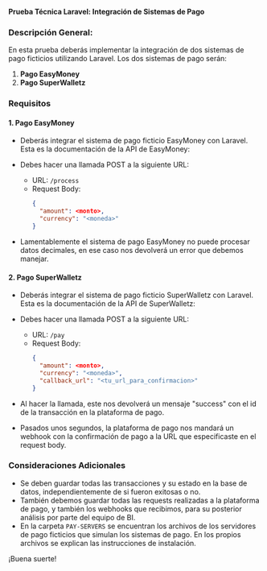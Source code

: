 **Prueba Técnica Laravel: Integración de Sistemas de Pago**

### Descripción General:

En esta prueba deberás implementar la integración de dos sistemas de pago ficticios utilizando Laravel. Los dos sistemas de pago serán:

1. **Pago EasyMoney**
2. **Pago SuperWalletz**

### Requisitos

#### 1. Pago EasyMoney

- Deberás integrar el sistema de pago ficticio EasyMoney con Laravel. Esta es la documentación de la API de EasyMoney:
  
- Debes hacer una llamada POST a la siguiente URL:
  - URL: `/process`
  - Request Body:
    ```json
    {
      "amount": <monto>,
      "currency": "<moneda>"
    }
    ```
- Lamentablemente el sistema de pago EasyMoney no puede procesar datos decimales, en ese caso nos devolverá un error que debemos manejar.

#### 2. Pago SuperWalletz

- Deberás integrar el sistema de pago ficticio SuperWalletz con Laravel. Esta es la documentación de la API de SuperWalletz:

- Debes hacer una llamada POST a la siguiente URL:
  - URL: `/pay`
  - Request Body:
    ```json
    {
      "amount": <monto>,
      "currency": "<moneda>",
      "callback_url": "<tu_url_para_confirmacion>"
    }
    ```

- Al hacer la llamada, este nos devolverá un mensaje "success" con el id de la transacción en la plataforma de pago.
- Pasados unos segundos, la plataforma de pago nos mandará un webhook con la confirmación de pago a la URL que especificaste en el request body.

### Consideraciones Adicionales

- Se deben guardar todas las transacciones y su estado en la base de datos, independientemente de si fueron exitosas o no.
- También debemos guardar todas las requests realizadas a la plataforma de pago, y también los webhooks que recibimos, para su posterior análisis por parte del equipo de BI.
- En la carpeta `PAY-SERVERS` se encuentran los archivos de los servidores de pago ficticios que simulan los sistemas de pago. En los propios archivos se explican las instrucciones de instalación.

¡Buena suerte!

